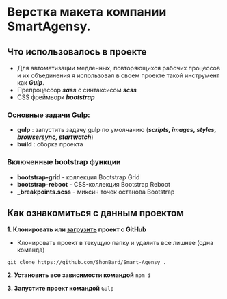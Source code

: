# Верстка макета компании SmartAgensy.

## Что использовалось в проекте
* Для автоматизации медленных, повторяющихся рабочих процессов и их объединения я использовал в своем проекте такой инструмент как ***Gulp***.
* Препроцессор ***sass*** с синтаксисом ***scss***
* CSS фреймворк ***bootstrap***
### Основные задачи Gulp:
* **gulp** : запустить задачу gulp по умолчанию (***scripts, images, styles, browsersync, startwatch***)
* **build** : сборка проекта
### Включенные bootstrap функции
 * **bootstrap-grid** - коллекция Bootstrap Grid
 * **bootstrap-reboot** - CSS-коллекция Bootstrap Reboot
 * **_breakpoints.scss** - миксин точек останова Bootstrap

## Как ознакомиться с данным проектом 
**1. Клонировать или [загрузить](https://github.com/ShonBard/Smart-Agensy/archive/refs/heads/master.zip) проект с GitHub**

* Клонировать проект в текущую папку и удалить все лишнее (одна команда)
```
git clone https://github.com/ShonBard/Smart-Agensy .
```
**2. Установить все зависимости  командой** `npm i`

**3. Запустите проект командой** `Gulp`
